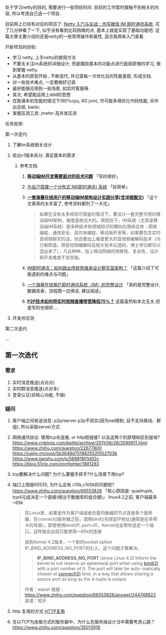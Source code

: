 处于学习netty的目的, 需要进行一些项目时间. 目前的工作暂时接触不到相关的内容,  所以考虑自己造一个项目.

目前网上已经有对应的项目了: [Netty 入门与实战：仿写微信 IM 即时通讯系统](https://juejin.im/book/5b4bc28bf265da0f60130116), 花了几分钟看了一下, 似乎没有看到比较困难的点, 基本上就是实现了基础功能吧. 这篇文章主要介绍的还是netty的一些常用操作和属性, 适合我用来入门查看.

开新项目的目标:

- 学习 netty, 上手netty的使用方法
- 不要太关注im系统的详细设计, 而是围绕基本的功能点进行底层原理的学习, 做到掌握 netty.
- 从基本的原型开始 , 不断迭代, 并记录每一次优化后的性能差距, 形成文档.
- 对一些技术难点, 一定要做好记录.
- 最好能够应用到一些场景, 如实时客服等.
- 其次, 希望能运用上ddd的思想
- 在跑满本机性能的情况下(90%cpu, 6G jvm), 尽可能多得优化代码性能, 并作出总结.                                                       baidu
- 掌握压测工具: jmeter 高并发压测



任务安排:

第一次迭代:

1. 了解im系统相关设计

2. 给出v1版本系分, 满足基本的需求

   1. 参考文档:

      1. [**移动端IM开发需要面对的技术问题**](http://www.52im.net/thread-133-1-1.html)
         「写的很好」

      2. [为自己搭建一个分布式 IM(即时通讯) 系统](https://juejin.im/post/5c2bffdc51882509181395d7)
         「较简单」

      3. [**一套海量在线用户的移动端IM架构设计实践分享(含详细图文)**]([http://www.52im.net/thread-812-1-1.html](http://www.52im.net/thread-812-1-1.html))
         「这个文章真的太丰富了, 参考资料都列了一大坨」
      
         > 如果在没有太多经验可借鉴的情况下，要设计一套完整可用的移动端IM架构，难度是相当大的。原因在于，IM系统（尤其是移动端IM系统）是多种技术和领域知识的横向应用综合体：网络编程、通信安全、高并发编程、移动端开发等，如果要包含实时音视频聊天的话，则还要加上难度更大的音视频编解码技术（内行都知道，把音视频编解码及相关技术玩透的，博士学位都可以混出来了），凡此种种，加上移动网络的特殊性、复杂性，设计和开发难度不言而喻。
      
      4. [IM即时通讯：如何跳出传统思维来设计聊天室架构？](http://yunxin.163.com/blog/im13-0622/)
         「这篇介绍了可能遇到的难点与问题」
      
      5. [一个海量在线用户即时通讯系统（IM）的完整设计]([http://www.yunliaoim.com/im/1075.html](http://www.yunliaoim.com/im/1075.html))
         「真的是完整设计, 数据库表、流程图一应俱全, 建议阅读」
      
      6. [**P2P技术如何将实时视频直播带宽降低75%？**](http://www.52im.net/thread-1289-1-1.html)
         这篇虽然和本文无关,但是写的也很好….


3. 开发并压测

第二次迭代:

...





## 第一次迭代

### 需求

1. 实时消息推送(点对点)
2. 实时群消息推送(点对多)
3. 登录认证(非核心功能, 不做)



### 疑问

1. 客户端之间发送消息: p2p/server
   p2p不现实(因为nat限制, 且不支持离线、群组), 所以采取server方式.

2. 网络通讯协议: 使用tcp长连接, or http短链接?  以及这两个的原理和区别是啥?
   https://www.cnblogs.com/beifei/archive/2011/06/26/2090611.html
   https://www.zhihu.com/question/22677800
   https://juejin.im/post/5b3649d751882552f052703b
   https://www.jianshu.com/p/56881801d02c
   https://blog.51cto.com/ironfighter/1881283

3. tcp要解决什么问题? 为什么要握手挥手?什么场景下用tcp?

4. 端口上限是65535, 为什么会有 c10k,c100k的问题呢?
   https://www.zhihu.com/question/66553828
   「核心原因是: quadruple, tcp4元组决定一个链接(相当于数据库的组合键)」
   linux4.2之前, 客户端最多~65k

   >在Linux里，如果是作为客户端或者负载均衡器的节点连接多个服务器，在connect()服务器之前，调用bind()先绑定IP地址(通常是在多网卡的场景)，即使使用bind(IP, port=0)，Kernel也会帮你选定一个端口。这样就会出现只能使用～65k的连接
   >
   >直到Kernel 4.2版本，一个新的socket option IP_BIND_ADDRESS_NO_PORT的引入，这个问题才算解决。
   >
   >> **IP_BIND_ADDRESS_NO_PORT** (since Linux 4.2)
   >>               Inform the kernel to not reserve an ephemeral port when using
   >> [bind(2)](https://link.zhihu.com/?target=http%3A//man7.org/linux/man-pages/man2/bind.2.html) with a port number of 0.  The port will later be auto‐
   >>               matically chosen at [connect(2)](https://link.zhihu.com/?target=http%3A//man7.org/linux/man-pages/man2/connect.2.html) time, in a way that allows
   >>               sharing a source port as long as the 4-tuple is unique.
   >
   >作者：wipan 链接：https://www.zhihu.com/question/66553828/answer/244748823 来源：知乎

5. http 复用的方式 [HTTP复用](http://blog.zhanglun.me/2017/10/10/HTTP复用/)

6. 在以TCP为连接方式的服务器中，为什么在服务端设计当中需要考虑心跳？ https://www.zhihu.com/question/35013918

